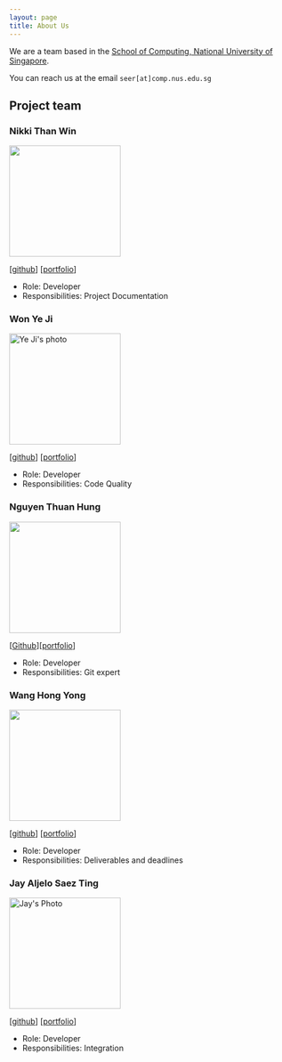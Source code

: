 ```yaml
---
layout: page
title: About Us
---
```


We are a team based in the [School of Computing, National University of Singapore](http://www.comp.nus.edu.sg).

You can reach us at the email `seer[at]comp.nus.edu.sg`

## Project team

### Nikki Than Win

<img src="images/team/thanwinnikki.png" width="200px">

[[github](http://github.com/thanwinikki)]
[[portfolio](team/thanwinnikki.md)]

* Role: Developer
* Responsibilities: Project Documentation

### Won Ye Ji

<img alt="Ye Ji's photo" src="images/team/wonyeji.png" width="200px">

[[github](https://github.com/wonyeji)]
[[portfolio](team/wonyeji.md)]

* Role: Developer
* Responsibilities: Code Quality

### Nguyen Thuan Hung

<img src="images/team/hungkhoaitay.png" width="200px">

[[Github](https://github.com/hungkhoaitay)][[portfolio](team/hungkhoaitay.md)]

* Role: Developer
* Responsibilities: Git expert

### Wang Hong Yong

<img src="images/team/asherhy.png" width="200px">

[[github](http://github.com/asherhy)]
[[portfolio](team/asherhy.md)]

* Role: Developer
* Responsibilities: Deliverables and deadlines

### Jay Aljelo Saez Ting

<img alt="Jay's Photo" src="images/team/jayasting98.png" width="200px">

[[github](https://github.com/jayasting98)]
[[portfolio](team/jayasting98.md)]

* Role: Developer
* Responsibilities: Integration
